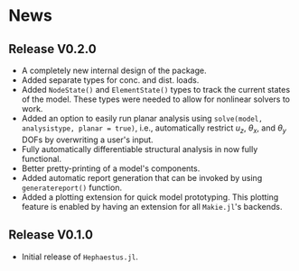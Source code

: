 # News

## Release V0.2.0

- A completely new internal design of the package.
- Added separate types for conc. and dist. loads.
- Added `NodeState()` and `ElementState()` types to track the current states of the model. These types were needed to allow for nonlinear solvers to work.
- Added an option to easily run planar analysis using `solve(model, analysistype, planar = true)`, i.e., automatically restrict $u_{z}$, $\theta_{x}$, and $\theta_{y}$ DOFs by overwriting a user's input.
- Fully automatically differentiable structural analysis in now fully functional.
- Better pretty-printing of a model's components.
- Added automatic report generation that can be invoked by using `generatereport()` function.
- Added a plotting extension for quick model prototyping. This plotting feature is enabled by having an extension for all `Makie.jl`'s backends.

## Release V0.1.0

- Initial release of `Hephaestus.jl`.